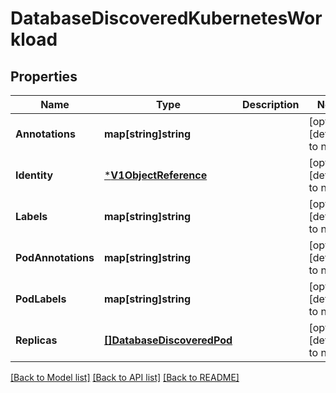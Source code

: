 # DatabaseDiscoveredKubernetesWorkload

## Properties
Name | Type | Description | Notes
------------ | ------------- | ------------- | -------------
**Annotations** | **map[string]string** |  | [optional] [default to null]
**Identity** | [***V1ObjectReference**](v1.ObjectReference.md) |  | [optional] [default to null]
**Labels** | **map[string]string** |  | [optional] [default to null]
**PodAnnotations** | **map[string]string** |  | [optional] [default to null]
**PodLabels** | **map[string]string** |  | [optional] [default to null]
**Replicas** | [**[]DatabaseDiscoveredPod**](database.DiscoveredPod.md) |  | [optional] [default to null]

[[Back to Model list]](../README.md#documentation-for-models) [[Back to API list]](../README.md#documentation-for-api-endpoints) [[Back to README]](../README.md)

